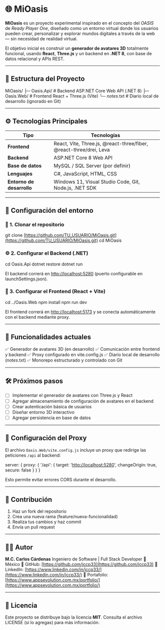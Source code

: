 # 🌐 MiOasis

**MiOasis** es un proyecto experimental inspirado en el concepto del *OASIS* de *Ready Player One*, diseñado como un entorno virtual donde los usuarios pueden crear, personalizar y explorar mundos digitales a través de la web — sin necesidad de realidad virtual.

El objetivo inicial es construir un **generador de avatares 3D** totalmente funcional, usando **React**, **Three.js** y un backend en **.NET 8**, con base de datos relacional y APIs REST.

---

## 🧩 Estructura del Proyecto

MiOasis/
├─ Oasis.Api/       # Backend ASP.NET Core Web API (.NET 8)
├─ Oasis.Web/       # Frontend React + Three.js (Vite)
└─ *notes*.txt      # Diario local de desarrollo (ignorado en Git)

---

## ⚙️ Tecnologías Principales

| Tipo                      | Tecnologías                                                        |
| ------------------------- | ------------------------------------------------------------------ |
| **Frontend**              | React, Vite, Three.js, @react-three/fiber, @react-three/drei, Leva |
| **Backend**               | ASP.NET Core 8 Web API                                             |
| **Base de datos**         | MySQL / SQL Server (por definir)                                   |
| **Lenguajes**             | C#, JavaScript, HTML, CSS                                          |
| **Entorno de desarrollo** | Windows 11, Visual Studio Code, Git, Node.js, .NET SDK             |

---

## 🚀 Configuración del entorno

### 🧱 1. Clonar el repositorio

git clone [https://github.com/TU_USUARIO/MiOasis.git](https://github.com/TU_USUARIO/MiOasis.git)
cd MiOasis

### ⚙️ 2. Configurar el Backend (.NET)

cd Oasis.Api
dotnet restore
dotnet run

El backend correrá en [http://localhost:5280](http://localhost:5280) (puerto configurable en launchSettings.json).

### 🎨 3. Configurar el Frontend (React + Vite)

cd ../Oasis.Web
npm install
npm run dev

El frontend correrá en [http://localhost:5173](http://localhost:5173) y se conecta automáticamente con el backend mediante proxy.

---

## 🧠 Funcionalidades actuales

✅ Generador de avatares 3D (en desarrollo)
✅ Comunicación entre frontend y backend
✅ Proxy configurado en vite.config.js
✅ Diario local de desarrollo (*notes*.txt)
✅ Monorepo estructurado y controlado con Git

---

## 🛠️ Próximos pasos

* [ ] Implementar el generador de avatares con Three.js y React
* [ ] Agregar almacenamiento de configuración de avatares en el backend
* [ ] Crear autenticación básica de usuarios
* [ ] Diseñar entorno 3D interactivo
* [ ] Agregar persistencia en base de datos

---

## 📁 Configuración del Proxy

El archivo `Oasis.Web/vite.config.js` incluye un proxy que redirige las peticiones `/api` al backend:

server: {
proxy: {
'/api': {
target: '[http://localhost:5280](http://localhost:5280)',
changeOrigin: true,
secure: false
}
}
}

Esto permite evitar errores CORS durante el desarrollo.

---

## 🤝 Contribución

1. Haz un fork del repositorio
2. Crea una nueva rama (feature/nueva-funcionalidad)
3. Realiza tus cambios y haz commit
4. Envía un pull request

---

## 🧑‍💻 Autor

**M.C. Carlos Cárdenas**
Ingeniero de Software | Full Stack Developer
📍 México
🔗 GitHub: [https://github.com/jccp33](https://github.com/jccp33)
🔗 LinkedIn: [https://www.linkedin.com/in/jccp33/](https://www.linkedin.com/in/jccp33/)
🔗 Portafolio: [https://www.appsevolution.com.mx/portfolio/](https://www.appsevolution.com.mx/portfolio/)

---

## 🧾 Licencia

Este proyecto se distribuye bajo la licencia **MIT**.
Consulta el archivo LICENSE (si lo agregas) para más información.
